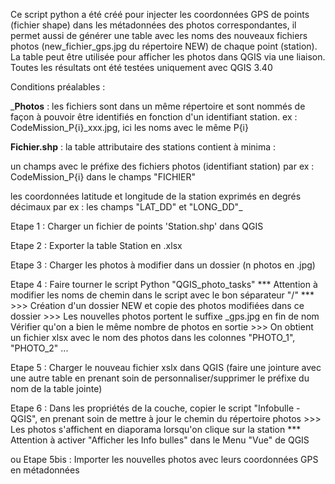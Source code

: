 Ce script python a été créé pour injecter les coordonnées GPS de points (fichier shape) dans les métadonnées des photos correspondantes, il permet aussi de générer une table avec les noms des nouveaux fichiers photos (new_fichier_gps.jpg du répertoire NEW) de chaque point (station). La table peut être utilisée pour afficher les photos dans QGIS via une liaison.
Toutes les résultats ont été testées uniquement avec QGIS 3.40

Conditions préalables :

_**Photos** : les fichiers sont dans un même répertoire et sont nommés de façon à pouvoir être identifiés en fonction d'un identifiant station.
	ex : CodeMission_P{i}_xxx.jpg, ici les noms avec le même P{i}
	
**Fichier.shp** : la table attributaire des stations contient à minima :

un champs avec le préfixe des fichiers photos (identifiant station) 
par ex : CodeMission_P{i} dans le champs "FICHIER"

les coordonnées latitude et longitude de la station exprimés en degrés décimaux 
par ex : les champs "LAT_DD" et "LONG_DD"_
 
Etape 1 : Charger un fichier de points 'Station.shp' dans QGIS
 
Etape 2 : Exporter la table Station en .xlsx

Etape 3 : Charger les photos à modifier dans un dossier (n photos en .jpg)

Etape 4 : Faire tourner le script Python "QGIS_photo_tasks"
	  *** Attention à modifier les noms de chemin dans le script avec le bon séparateur "/" ***
	  >>> Création d'un dossier NEW et copie des photos modifiées dans ce dossier
	  >>> Les nouvelles photos portent le suffixe _gps.jpg en fin de nom
	  Vérifier qu'on a bien le même nombre de photos en sortie
	  >>> On obtient un fichier xlsx avec le nom des photos dans les colonnes "PHOTO_1", "PHOTO_2" ...

Etape 5 : Charger le nouveau fichier xslx dans QGIS (faire une jointure avec une autre table en prenant soin de personnaliser/supprimer le préfixe du nom de la table jointe)

Etape 6 : Dans les propriétés de la couche, copier le script "Infobulle - QGIS", en prenant soin de mettre à jour le chemin du répertoire photos
	  >>> Les photos s'affichent en diaporama lorsqu'on clique sur la station
	  *** Attention à activer "Afficher les Info bulles" dans le Menu "Vue" de QGIS

ou Etape 5bis : Importer les nouvelles photos avec leurs coordonnées GPS en métadonnées
